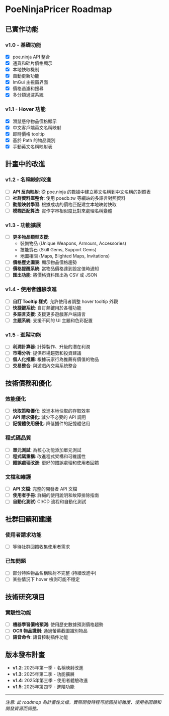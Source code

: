 # PoeNinjaPricer Roadmap

## 已實作功能

### v1.0 - 基礎功能
- [x] poe.ninja API 整合
- [x] 通貨和碎片價格顯示
- [x] 本地快取機制
- [x] 自動更新功能
- [x] ImGui 主視窗界面
- [x] 價格過濾和搜尋
- [x] 多分類過濾系統

### v1.1 - Hover 功能
- [x] 滑鼠懸停物品價格顯示
- [x] 中文客戶端英文名稱映射
- [x] 即時價格 tooltip
- [x] 基於 Path 的物品識別
- [x] 手動英文名稱映射表

## 計畫中的改進

### v1.2 - 名稱映射改進
- [ ] **API 反向映射**: 從 poe.ninja 的數據中建立英文名稱到中文名稱的對照表
- [ ] **社群資料庫整合**: 使用 poedb.tw 等網站的多語言對照資料
- [ ] **動態映射學習**: 根據成功的價格匹配建立本地映射快取
- [ ] **模糊匹配算法**: 實作字串相似度比對來處理名稱變體

### v1.3 - 功能擴展
- [ ] **更多物品類型支援**: 
  - 裝備物品 (Unique Weapons, Armours, Accessories)
  - 技能寶石 (Skill Gems, Support Gems)
  - 地圖相關 (Maps, Blighted Maps, Invitations)
- [ ] **價格歷史圖表**: 顯示物品價格趨勢
- [ ] **價格提醒系統**: 當物品價格達到設定值時通知
- [ ] **匯出功能**: 將價格資料匯出為 CSV 或 JSON

### v1.4 - 使用者體驗改進
- [ ] **自訂 Tooltip 樣式**: 允許使用者調整 hover tooltip 外觀
- [ ] **快捷鍵系統**: 自訂熱鍵用於各種功能
- [ ] **多語言支援**: 支援更多遊戲客戶端語言
- [ ] **主題系統**: 支援不同的 UI 主題和色彩配置

### v1.5 - 進階功能
- [ ] **利潤計算器**: 計算製作、升級的潛在利潤
- [ ] **市場分析**: 提供市場趨勢和投資建議
- [ ] **個人化推薦**: 根據玩家行為推薦有價值的物品
- [ ] **交易整合**: 與遊戲內交易系統整合

## 技術債務和優化

### 效能優化
- [ ] **快取策略優化**: 改進本地快取的存取效率
- [ ] **API 請求優化**: 減少不必要的 API 調用
- [ ] **記憶體使用優化**: 降低插件的記憶體佔用

### 程式碼品質
- [ ] **單元測試**: 為核心功能添加單元測試
- [ ] **程式碼重構**: 改進程式架構和可維護性
- [ ] **錯誤處理改進**: 更好的錯誤處理和使用者回饋

### 文檔和維護
- [ ] **API 文檔**: 完整的開發者 API 文檔
- [ ] **使用者手冊**: 詳細的使用說明和故障排除指南
- [ ] **自動化測試**: CI/CD 流程和自動化測試

## 社群回饋和建議

### 使用者請求功能
- [ ] 等待社群回饋收集使用者需求

### 已知問題
- [ ] 部分特殊物品名稱映射不完整 (持續改進中)
- [ ] 某些情況下 hover 檢測可能不穩定

## 技術研究項目

### 實驗性功能
- [ ] **機器學習價格預測**: 使用歷史數據預測價格趨勢
- [ ] **OCR 物品識別**: 通過螢幕截圖識別物品
- [ ] **語音命令**: 語音控制插件功能

## 版本發布計畫

- **v1.2**: 2025年第一季 - 名稱映射改進
- **v1.3**: 2025年第二季 - 功能擴展
- **v1.4**: 2025年第三季 - 使用者體驗改進
- **v1.5**: 2025年第四季 - 進階功能

---

*注意: 此 roadmap 為計畫性文檔，實際開發時程可能因技術難度、使用者回饋和開發資源而調整。*
